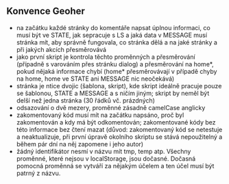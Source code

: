 ## Konvence Geoher

- na začátku každé stránky do komentáře napsat úplnou informaci, co musí být ve STATE, jak sepracuje s LS a jaká data v MESSAGE musí stránka mít, aby správně fungovala, co stránka dělá a na jaké stránky a při jakých akcích přesměrovává
- jako první skript je kontrola těchto proměnných a přesměrování (případně s varováním přes stránku dialog) a přesměrování na home*, pokud nějaká informace chybí (home* přesměrovávají v případě chyby na home, home ve STATE ani MESSAGE nic neočekává)
- stránka je ntice dvojic (šablona, skript), kde skript ideálně pracuje pouze se šablonou, STATE a MESSAGE a s ničím jiným; skript by neměl být delší než jedna stránka (30 řádků vč. prázdných)
- odsazování o dvě mezery, proměnné zásadně camelCase anglicky
- zakomentovaný kód musí mít na začátku napsáno, proč byl zakomentován a kdy má být odkomentován; zakomentované kódy bez této informace bez čtení mazat (důvod: zakomentovaný kód se netestuje a neaktualizuje, při první úpravě okolního skriptu se stává nepoužitelný a během pár dní na něj zapomene i jeho autor)
- žádný identifikátor nesmí v názvu mít tmp, temp atp. Všechny proměnné, které nejsou v localStorage, jsou dočasné. Dočasná pomocná proměnná se vytváří za nějakým účelem a ten účel musí být patrný z názvu.